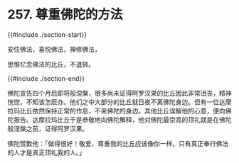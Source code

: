 # 257. 尊重佛陀的方法
{{#include ./section-start}}

安住佛法，喜悦佛法，禅修佛法，

思惟忆念佛法的比丘，不退转。

{{#include ./section-end}}

佛陀宣告四个月后即将般涅槃，很多尚未证得阿罗汉果的比丘因此非常沮丧，精神恍惚，不知该怎麽办。他们之中大部分的比丘就日夜不离佛陀身边。但有一位达摩拉玛比丘依然保持正常的作息，不来佛陀的身边。其他比丘误解他的心意，便向佛陀报告。达摩拉玛比丘于是恭敬地向佛陀解释，他对佛陀最崇高的顶礼就是在佛陀般涅槃之前，证得阿罗汉果。

佛陀赞歎他：「做得很好！敬爱、尊重我的比丘应该像你一样。只有真正奉行佛法的人才是真正顶礼我的人。」

